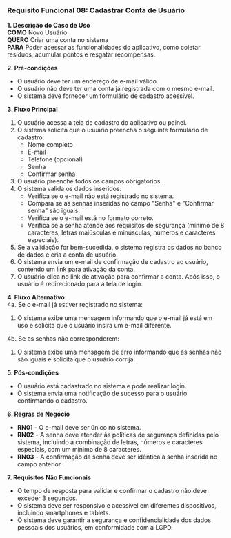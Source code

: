 ### Requisito Funcional 08: Cadastrar Conta de Usuário

**1. Descrição do Caso de Uso**  
**COMO** Novo Usuário  
**QUERO** Criar uma conta no sistema  
**PARA** Poder acessar as funcionalidades do aplicativo, como coletar resíduos, acumular pontos e resgatar recompensas.

**2. Pré-condições**  
- O usuário deve ter um endereço de e-mail válido.  
- O usuário não deve ter uma conta já registrada com o mesmo e-mail.  
- O sistema deve fornecer um formulário de cadastro acessível.

**3. Fluxo Principal**  
1. O usuário acessa a tela de cadastro do aplicativo ou painel.  
2. O sistema solicita que o usuário preencha o seguinte formulário de cadastro:
   - Nome completo
   - E-mail
   - Telefone (opcional)
   - Senha
   - Confirmar senha
3. O usuário preenche todos os campos obrigatórios.  
4. O sistema valida os dados inseridos:
   - Verifica se o e-mail não está registrado no sistema.
   - Compara se as senhas inseridas no campo "Senha" e "Confirmar senha" são iguais.
   - Verifica se o e-mail está no formato correto.
   - Verifica se a senha atende aos requisitos de segurança (mínimo de 8 caracteres, letras maiúsculas e minúsculas, números e caracteres especiais).
5. Se a validação for bem-sucedida, o sistema registra os dados no banco de dados e cria a conta de usuário.  
6. O sistema envia um e-mail de confirmação de cadastro ao usuário, contendo um link para ativação da conta.
7. O usuário clica no link de ativação para confirmar a conta. Após isso, o usuário é redirecionado para a tela de login.

**4. Fluxo Alternativo**  
4a. Se o e-mail já estiver registrado no sistema:
   1. O sistema exibe uma mensagem informando que o e-mail já está em uso e solicita que o usuário insira um e-mail diferente.

4b. Se as senhas não corresponderem:
   1. O sistema exibe uma mensagem de erro informando que as senhas não são iguais e solicita que o usuário corrija.

**5. Pós-condições**  
- O usuário está cadastrado no sistema e pode realizar login.  
- O sistema envia uma notificação de sucesso para o usuário confirmando o cadastro.

**6. Regras de Negócio**  
- **RN01** - O e-mail deve ser único no sistema.  
- **RN02** - A senha deve atender às políticas de segurança definidas pelo sistema, incluindo a combinação de letras, números e caracteres especiais, com um mínimo de 8 caracteres.  
- **RN03** - A confirmação da senha deve ser idêntica à senha inserida no campo anterior.

**7. Requisitos Não Funcionais**  
- O tempo de resposta para validar e confirmar o cadastro não deve exceder 3 segundos.  
- O sistema deve ser responsivo e acessível em diferentes dispositivos, incluindo smartphones e tablets.  
- O sistema deve garantir a segurança e confidencialidade dos dados pessoais dos usuários, em conformidade com a LGPD.
